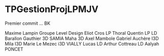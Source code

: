 # TPGestionProjLPMJV
Premier commit ... BK


Maxime Lampin Groupe Level Design
Eliot Cros LP
Thoral Quentin LP LD
Barallon Gauthier 3D
SAMIA   Maha 3D
Axel Mambole
Gabriel Auchère I3D
Mila I3D
Marie Le Mezec i3D
VIALLY Lucas LD
Arthur Cottreau LD
Aalyah PONCET 

